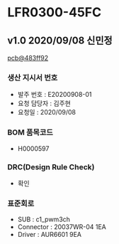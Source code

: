 # LFR0300-45FC

## v1.0 2020/09/08 신민정
[pcb@483ff92](https://github.com/enthusapp/pcb/commit/483ff92810d621477e4f06df92385185627b442b)

### 생산 지시서 번호
* 발주 번호 : E20200908-01
* 요청 담당자 : 김주현
* 요청일 : 2020/09/08

###  BOM 품목코드
* H0000597

### DRC(Design Rule Check)
* 확인

### 표준회로
* SUB : c1_pwm3ch
* Connector : 20037WR-04 1EA
* Driver : AUR6601 9EA
